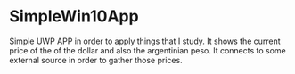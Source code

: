 # SimpleWin10App
Simple UWP APP in order to apply things that I study.
It shows the current price of the of the dollar and also the argentinian peso.
It connects to some external source in order to gather those prices.

